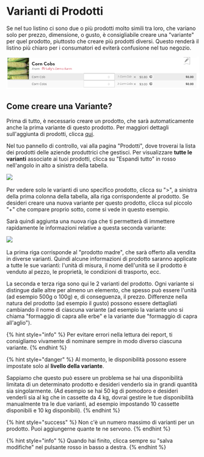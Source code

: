# Varianti di Prodotti

Se nel tuo listino ci sono due o più prodotti molto simili tra loro, che variano solo per prezzo, dimensione, o gusto, è consigliabile creare una "variante" per quel prodotto, piuttosto che creare più prodotti diversi. Questo renderà il listino più chiaro per i consumatori ed eviterà confusione nel tuo negozio.&#x20;

![Shop display for Corn Cobs sold with two variants.](../../.gitbook/assets/corncob-variants.png)

## Come creare una Variante?

Prima di tutto, è necessario creare un prodotto, che sarà automaticamente anche la prima variante di questo prodotto. Per maggiori dettagli sull'aggiunta di prodotti, clicca [qui](products.md). &#x20;

Nel tuo pannello di controllo, vai alla pagina "Prodotti", dove troverai la lista dei prodotti delle aziende produttrici che gestisci. Per visualizzare **tutte le varianti** associate ai tuoi prodotti, clicca su "Espandi tutto" in rosso nell'angolo in alto a sinistra della tabella.

![](../../.gitbook/assets/variants1.jpg)

Per vedere solo le varianti di uno specifico prodotto, clicca su ">", a sinistra della prima colonna della tabella, alla riga corrispondente al prodotto. Se desideri creare una nuova variante per questo prodotto, clicca sul piccolo "+" che compare proprio sotto, come si vede in questo esempio.&#x20;

Sarà quindi aggiunta una nuova riga che ti permetterà di immettere rapidamente le informazioni relative a questa seconda variante:&#x20;

![](../../.gitbook/assets/variants2.jpg)

La prima riga corrisponde al "prodotto madre", che sarà offerto alla vendita in diverse varianti. Quindi alcune informazioni di prodotto saranno applicate a tutte le sue varianti: l'unità di misura, il nome dell'unità se il prodotto è venduto al pezzo, le proprietà, le condizioni di trasporto, ecc.

La seconda e terza riga sono qui le 2 varianti del prodotto. Ogni variante si distingue dalle altre per almeno un elemento, che spesso può essere l'unità (ad esempio 500g o 100g) e, di conseguenza, il prezzo. Differenze nella natura del prodotto (ad esempio il gusto) possono essere dettagliati cambiando il nome di ciascuna variante (ad esempio la variante uno si chiama "formaggio di capra alle erbe" e la variante due "formaggio di capra all'aglio").&#x20;

{% hint style="info" %}
Per evitare errori nella lettura dei report, ti consigliamo vivamente di nominare sempre in modo diverso ciascuna variante.&#x20;
{% endhint %}

{% hint style="danger" %}
Al momento, le disponibilità possono essere impostate solo al **livello della variante**.&#x20;

Sappiamo che questo può essere un problema se hai una disponibilità limitata di un determinato prodotto e desideri venderlo sia in grandi quantità sia singolarmente. (Ad esempio se hai 50 kg di pomodoro e desideri venderli sia al kg che in cassette da 4 kg, dovrai gestire le tue disponibilità manualmente tra le due varianti, ad esempio impostando 10 cassette disponibili e 10 kg disponibili).
{% endhint %}

{% hint style="success" %}
Non c'è un numero massimo di varianti per un prodotto. Puoi aggiungerne quante te ne servono.
{% endhint %}

{% hint style="info" %}
Quando hai finito, clicca sempre su "salva modifiche" nel pulsante rosso in basso a destra.&#x20;
{% endhint %}
